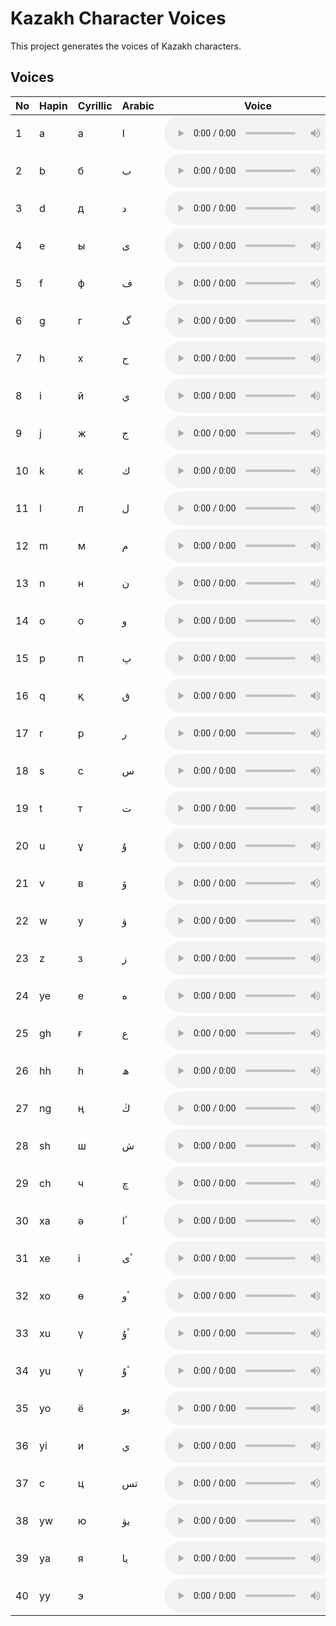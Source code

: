 # Kazakh Character Voices

This project generates the voices of Kazakh characters.

## Voices

| No | Hapin | Cyrillic | Arabic | Voice |
| --- | --- | --- | --- | --- |
| 1 | a | а | ا | <audio controls src="/characters/a.mp3"></audio> |
| 2 | b | б | ب | <audio controls src="/characters/b.mp3"></audio> |
| 3 | d | д | د | <audio controls src="/characters/d.mp3"></audio> |
| 4 | e | ы | ى | <audio controls src="/characters/e.mp3"></audio> |
| 5 | f | ф | ف | <audio controls src="/characters/f.mp3"></audio> |
| 6 | g | г | گ | <audio controls src="/characters/g.mp3"></audio> |
| 7 | h | х | ح | <audio controls src="/characters/h.mp3"></audio> |
| 8 | i | й | ي | <audio controls src="/characters/i.mp3"></audio> |
| 9 | j | ж | ج | <audio controls src="/characters/j.mp3"></audio> |
| 10 | k | к | ك | <audio controls src="/characters/k.mp3"></audio> |
| 11 | l | л | ل | <audio controls src="/characters/l.mp3"></audio> |
| 12 | m | м | م | <audio controls src="/characters/m.mp3"></audio> |
| 13 | n | н | ن | <audio controls src="/characters/n.mp3"></audio> |
| 14 | o | о | و | <audio controls src="/characters/o.mp3"></audio> |
| 15 | p | п | پ | <audio controls src="/characters/p.mp3"></audio> |
| 16 | q | қ | ق | <audio controls src="/characters/q.mp3"></audio> |
| 17 | r | р | ر | <audio controls src="/characters/r.mp3"></audio> |
| 18 | s | с | س | <audio controls src="/characters/s.mp3"></audio> |
| 19 | t | т | ت | <audio controls src="/characters/t.mp3"></audio> |
| 20 | u | ұ | ۇ | <audio controls src="/characters/u.mp3"></audio> |
| 21 | v | в | ۆ | <audio controls src="/characters/v.mp3"></audio> |
| 22 | w | у | ۋ | <audio controls src="/characters/w.mp3"></audio> |
| 23 | z | з | ز | <audio controls src="/characters/z.mp3"></audio> |
| 24 | ye | е | ە | <audio controls src="/characters/ye.mp3"></audio> |
| 25 | gh | ғ | ع | <audio controls src="/characters/gh.mp3"></audio> |
| 26 | hh | һ | ھ | <audio controls src="/characters/hh.mp3"></audio> |
| 27 | ng | ң | ڭ | <audio controls src="/characters/ng.mp3"></audio> |
| 28 | sh | ш | ش | <audio controls src="/characters/sh.mp3"></audio> |
| 29 | ch | ч | چ | <audio controls src="/characters/ch.mp3"></audio> |
| 30 | xa | ә | ٴا  | <audio controls src="/characters/xa.mp3"></audio> |
| 31 | xe | і | ٴى  | <audio controls src="/characters/xe.mp3"></audio> |
| 32 | xo | ө | ٴو | <audio controls src="/characters/xo.mp3"></audio> |
| 33 | xu | ү | ٴۇ | <audio controls src="/characters/xu.mp3"></audio> |
| 34 | yu | ү | ٴۇ | <audio controls src="/characters/yu.mp3"></audio> |
| 35 | yo | ё | يو | <audio controls src="/characters/yo.mp3"></audio> |
| 36 | yi | и | ي | <audio controls src="/characters/yi.mp3"></audio> |
| 37 | c | ц | تس | <audio controls src="/characters/c.mp3"></audio> |
| 38 | yw | ю | يۋ | <audio controls src="/characters/yw.mp3"></audio> |
| 39 | ya | я | يا | <audio controls src="/characters/ya.mp3"></audio> |
| 40 | yy | э |  | <audio controls src="/characters/yy.mp3"></audio> |
